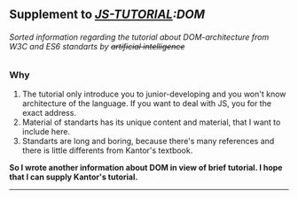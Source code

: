 ## Supplement to *[JS-TUTORIAL](javascript.info):DOM*
###### *Sorted information regarding the tutorial about DOM-architecture from W3C and ES6 standarts by ~~artificial intelligence~~* 
### Why
1. The tutorial only introduce you to junior-developing and you won't know architecture of the language. If you want to deal with JS, you for the exact address.
1. Material of standarts has its unique content and material, that I want to include here.
1. Standarts are long and boring, because there's many references and there is little differents from Kantor's textbook.

**So I wrote another information about DOM in view of brief tutorial. I hope that I can supply Kantor's tutorial.**

------
